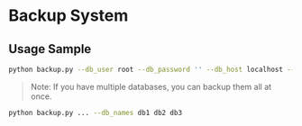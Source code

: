 # Backup System

## Usage Sample

```bash
python backup.py --db_user root --db_password '' --db_host localhost --db_names smartswap
```

> Note: If you have multiple databases, you can backup them all at once.
```bash
python backup.py ... --db_names db1 db2 db3
```



